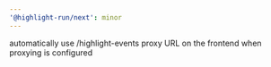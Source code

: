 ```yaml
---
'@highlight-run/next': minor
---
```


automatically use /highlight-events proxy URL on the frontend when proxying is configured
